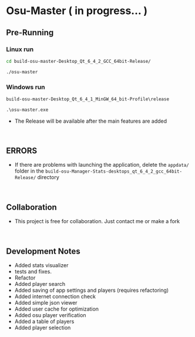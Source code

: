 # Osu-Master ( in progress... )

## Pre-Running

### Linux run
```bash 
cd build-osu-master-Desktop_Qt_6_4_2_GCC_64bit-Release/

./osu-master
```

### Windows run
```cmd 
build-osu-master-Desktop_Qt_6_4_1_MinGW_64_bit-Profile\release

.\osu-master.exe
```

- The Release will be available after the main features are added

<br>

## ERRORS

 - If there are problems with launching the application, delete the ```appdata/``` folder in the ```build-osu-Manager-Stats-desktops_qt_6_4_2_gcc_64bit-Release/``` directory

<br>

## Collaboration

 - This project is free for collaboration. Just contact me or make a fork

<br>

## Development Notes
 - Added stats visualizer
 - tests and fixes.
 - Refactor
 - Added player search
 - Added saving of app settings and players (requires refactoring)
 - Added internet connection check
 - Added simple json viewer
 - Added user cache for optimization
 - Added osu player verification
 - Added a table of players
 - Added player selection